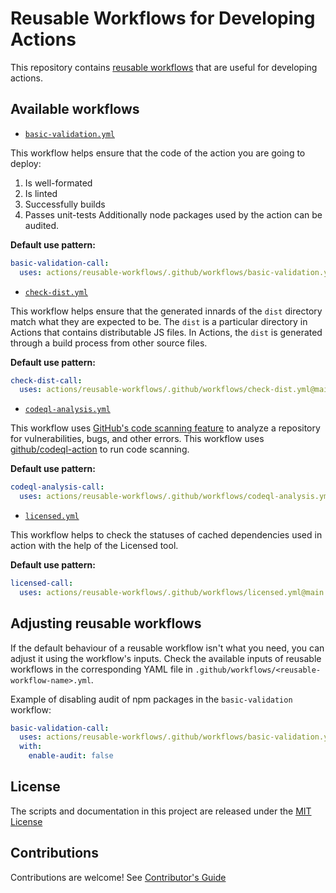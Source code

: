 # Reusable Workflows for Developing Actions

This repository contains [reusable workflows](https://docs.github.com/en/actions/using-workflows/reusing-workflows) that are useful for developing actions.

## Available workflows

- [`basic-validation.yml`](./.github/workflows/basic-validation.yml)

This workflow helps ensure that the code of the action you are going to deploy:
1. Is well-formated
2. Is linted
3. Successfully builds
4. Passes unit-tests
Additionally node packages used by the action can be audited.

**Default use pattern:**
```yaml
basic-validation-call:
  uses: actions/reusable-workflows/.github/workflows/basic-validation.yml@main
```

- [`check-dist.yml`](./.github/workflows/check-dist.yml)

This workflow helps ensure that the generated innards of the `dist` directory match what they are expected to be.
The `dist` is a particular directory in Actions that contains distributable JS files.
In Actions, the `dist` is generated through a build process from other source files.

**Default use pattern:**
```yaml
check-dist-call:
  uses: actions/reusable-workflows/.github/workflows/check-dist.yml@main
```

- [`codeql-analysis.yml`](./.github/workflows/codeql-analysis.yml)

This workflow uses [GitHub's code scanning feature](https://docs.github.com/en/code-security/code-scanning) to analyze a repository for vulnerabilities, bugs, and other errors. 
This workflow uses [github/codeql-action](https://github.com/github/codeql-action) to run code scanning.

**Default use pattern:**
```yaml
codeql-analysis-call:
  uses: actions/reusable-workflows/.github/workflows/codeql-analysis.yml@main
```

- [`licensed.yml`](./.github/workflows/licensed.yml)

This workflow helps to check the statuses of cached dependencies used in action with the help of the Licensed tool.

**Default use pattern:**
```yaml
licensed-call:
  uses: actions/reusable-workflows/.github/workflows/licensed.yml@main
```
## Adjusting reusable workflows

If the default behaviour of a reusable workflow isn't what you need, you can adjust it using the workflow's inputs.
Check the available inputs of reusable workflows in the corresponding YAML file in `.github/workflows/<reusable-workflow-name>.yml`.

Example of disabling audit of npm packages in the `basic-validation` workflow:
```yaml
basic-validation-call:
  uses: actions/reusable-workflows/.github/workflows/basic-validation.yml@main
  with:
    enable-audit: false
```
## License

The scripts and documentation in this project are released under the [MIT License](LICENSE.txt)

## Contributions

Contributions are welcome! See [Contributor's Guide](CONTRIBUTING.md)